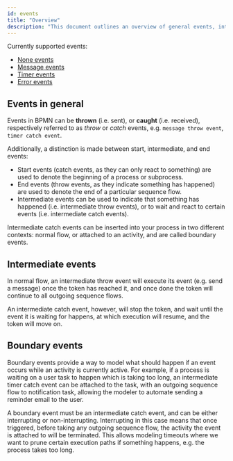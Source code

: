 ```yaml
---
id: events
title: "Overview"
description: "This document outlines an overview of general events, intermediate events, and boundary events."
---
```


Currently supported events:

* [None events](none-events/none-events.md)
* [Message events](message-events/message-events.md)
* [Timer events](timer-events/timer-events.md)
* [Error events](error-events/error-events.md)

## Events in general

Events in BPMN can be __thrown__ (i.e. sent), or __caught__ (i.e. received), respectively referred to as *throw* or *catch* events, e.g. `message throw event`, `timer catch event`.

Additionally, a distinction is made between start, intermediate, and end events:

* Start events (catch events, as they can only react to something) are used to denote the beginning of a process or subprocess.
* End events (throw events, as they indicate something has happened) are used to denote the end of a particular sequence flow.
* Intermediate events can be used to indicate that something has happened (i.e. intermediate throw events), or to wait and react to certain events (i.e. intermediate catch events).

Intermediate catch events can be inserted into your process in two different contexts: normal flow, or attached to an activity, and are called boundary events.

## Intermediate events
In normal flow, an intermediate throw event will execute its event (e.g. send a message) once the token has reached it, and once done the token will continue to all outgoing sequence flows.

An intermediate catch event, however, will stop the token, and wait until the event it is waiting for happens, at which execution will resume, and the token will move on.

## Boundary events

Boundary events provide a way to model what should happen if an event occurs while an activity is currently active. For example, if a process is waiting on a user task to happen which is taking too long, an intermediate timer catch event can be attached to the task, with an outgoing sequence flow to notification task, allowing the modeler to automate sending a reminder email to the user.

A boundary event must be an intermediate catch event, and can be either interrupting or non-interrupting. Interrupting in this case means that once triggered, before taking any outgoing sequence flow, the activity the event is attached to will be terminated. This allows modeling timeouts where we want to prune certain execution paths if something happens, e.g. the process takes too long.

